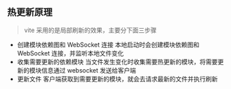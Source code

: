 ## 热更新原理

> vite 采用的是局部刷新的效果，主要分下面三步骤

- 创建模块依赖图和 WebSocket 连接
  本地启动时会创建模块依赖图和 WebSocket 连接，并监听本地文件变化
- 收集需要更新的依赖模块
  当文件发生变化时收集需要热更新的模块，将需要更新的模块信息通过 websocket 发送给客户端
- 更新文件
  客户端获取到需要更新的模块，就会去请求最新的文件并执行刷新
